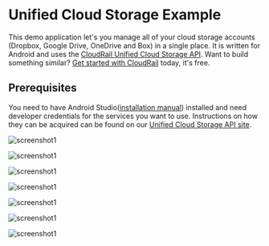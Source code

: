 # Unified Cloud Storage Example

This demo application let's you manage all of your cloud storage accounts (Dropbox, Google Drive, OneDrive and Box) in a single place. 
It is written for Android and uses the [CloudRail Unified Cloud Storage API](https://cloudrail.com/integrations/interfaces/CloudStorage;platformId=Android;serviceIds=Box%2CDropbox%2CGoogleDrive%2COneDrive). Want to build something similar? [Get started with CloudRail](https://cloudrail.com/signup) today, it's free.

## Prerequisites
You need to have Android Studio([installation manual](https://developer.android.com/studio/install.html)) installed and need developer credentials for the services you want to use. Instructions on how they can be acquired can be found on our [Unified Cloud Storage API site](https://cloudrail.com/integrations/interfaces/CloudStorage;serviceIds=Box%2CDropbox%2CEgnyte%2CGoogleDrive%2COneDrive%2COneDriveBusiness).


![screenshot1](https://github.com/CloudRail/cloudrail.github.io/raw/master/img/android_demo_screen7.png "text")

![screenshot1](https://github.com/CloudRail/cloudrail.github.io/raw/master/img/android_demo_screen6.png "text")

![screenshot1](https://github.com/CloudRail/cloudrail.github.io/raw/master/img/android_demo_screen1.png "text")

![screenshot1](https://github.com/CloudRail/cloudrail.github.io/raw/master/img/android_demo_screen2.png "text")

![screenshot1](https://github.com/CloudRail/cloudrail.github.io/raw/master/img/android_demo_screen3.png "text")

![screenshot1](https://github.com/CloudRail/cloudrail.github.io/raw/master/img/android_demo_screen4.png "text")

![screenshot1](https://github.com/CloudRail/cloudrail.github.io/raw/master/img/android_demo_screen_5.png "text")
